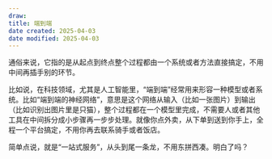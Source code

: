 ```yaml
---
draw:
title: 端到端
date created: 2025-04-03
date modified: 2025-04-03
---
```


通俗来说，它指的是从起点到终点整个过程都由一个系统或者方法直接搞定，不用中间再插手别的环节。

比如说，在科技领域，尤其是人工智能里，“端到端”经常用来形容一种模型或者系统。比如“端到端的神经网络”，意思是这个网络从输入（比如一张图片）到输出（比如识别出图片里是只猫），整个过程都在一个模型里完成，不需要人或者其他工具在中间拆分成小步骤再一步步处理。就像你点外卖，从下单到送到你手上，全程一个平台搞定，不用你再去联系骑手或者饭店。

简单点说，就是“一站式服务”，从头到尾一条龙，不用东拼西凑。明白了吗？
